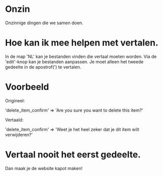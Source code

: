 Onzin
=====

Onzinnige dingen die we samen doen.


Hoe kan ik mee helpen met vertalen.
=====
In de map 'NL' kan je bestanden vinden die vertaal moeten worden. Via de 'edit'-knop kan je bestanden aanpassen. Je moet alleen het tweede gedeelte in de apostrof(') te vertalen.


Voorbeeld
=====

Origineel:

'delete_item_confirm'	=>		'Are you sure you want to delete this item?'

Vertaald:

'delete_item_confirm'	=>		'Weet je het heel zeker dat je dit item wilt verwijderen?'


Vertaal nooit het eerst gedeelte. 
=====
Dan maak je de website kapot maken!
